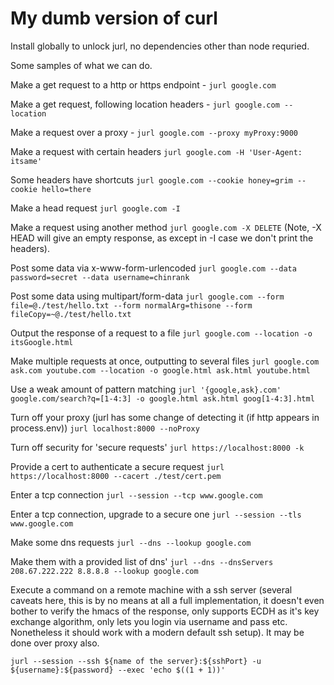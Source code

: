 # My dumb version of curl

Install globally to unlock jurl, no dependencies other than node requried.

Some samples of what we can do.

Make a get request to a http or https endpoint - `jurl google.com`

Make a get request, following location headers - `jurl google.com --location`

Make a request over a proxy - `jurl google.com --proxy myProxy:9000`

Make a request with certain headers `jurl google.com -H 'User-Agent: itsame'`

Some headers have shortcuts `jurl google.com --cookie honey=grim --cookie hello=there`

Make a head request `jurl google.com -I`

Make a request using another method `jurl google.com -X DELETE`
(Note, -X HEAD will give an empty response, as except in -I case we don't print the headers).

Post some data via x-www-form-urlencoded `jurl google.com --data password=secret --data username=chinrank`

Post some data using multipart/form-data `jurl google.com --form file=@./test/hello.txt --form normalArg=thisone --form fileCopy=~@./test/hello.txt`

Output the response of a request to a file `jurl google.com --location -o itsGoogle.html`

Make multiple requests at once, outputting to several files `jurl google.com ask.com youtube.com --location -o google.html ask.html youtube.html`

Use a weak amount of pattern matching `jurl '{google,ask}.com' google.com/search?q=[1-4:3] -o google.html ask.html goog[1-4:3].html`

Turn off your proxy (jurl has some change of detecting it (if http appears in process.env)) `jurl localhost:8000 --noProxy`

Turn off security for 'secure requests' `jurl https://localhost:8000 -k`

Provide a cert to authenticate a secure request `jurl https://localhost:8000 --cacert ./test/cert.pem`

Enter a tcp connection `jurl --session --tcp www.google.com`

Enter a tcp connection, upgrade to a secure one `jurl --session --tls www.google.com`

Make some dns requests `jurl --dns --lookup google.com`

Make them with a provided list of dns' `jurl --dns --dnsServers 208.67.222.222 8.8.8.8 --lookup google.com`

Execute a command on a remote machine with a ssh server (several caveats here, this is by no means at all a full implementation, it doesn't even bother to verify the hmacs of the response, only supports ECDH as it's key exchange algorithm, only lets you login via username and pass etc. Nonetheless it should work with a modern default ssh setup). It may be done over proxy also.

`jurl --session --ssh ${name of the server}:${sshPort} -u ${username}:${password} --exec 'echo $((1 + 1))'`
